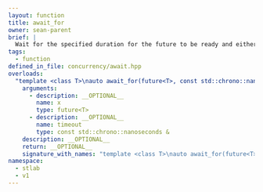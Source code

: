 ```yaml
---
layout: function
title: await_for
owner: sean-parent
brief: |
  Wait for the specified duration for the future to be ready and either returns a ready future or a new future which can be waited on.
tags:
  - function
defined_in_file: concurrency/await.hpp
overloads:
  "template <class T>\nauto await_for(future<T>, const std::chrono::nanoseconds &) -> future<T>":
    arguments:
      - description: __OPTIONAL__
        name: x
        type: future<T>
      - description: __OPTIONAL__
        name: timeout
        type: const std::chrono::nanoseconds &
    description: __OPTIONAL__
    return: __OPTIONAL__
    signature_with_names: "template <class T>\nauto await_for(future<T> x, const std::chrono::nanoseconds & timeout) -> future<T>"
namespace:
  - stlab
  - v1
---
```

